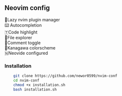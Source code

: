 ## Neovim config

🔌Lazy nvim plugin manager
<br>
⌨️ Autocompletion 
<br>
🇹Code highlight
<br>
📁File explorer
<br>
💬Comment toggle
<br>
🎨Kanagawa colorscheme
<br>
🇳Neovide configured

### Installation
```bash
    git clone https://github.com/newor0599/nvim-conf
    cd nvim-conf
    chmod +x installation.sh
    bash installation.sh
```
